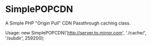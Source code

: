 SimplePOPCDN
============

A Simple PHP "Origin Pull" CDN Passthrough caching class.

Usage: new SimplePOPCDN('http://server.to.mirror.com', './cache/', '/subdir', 259200);

